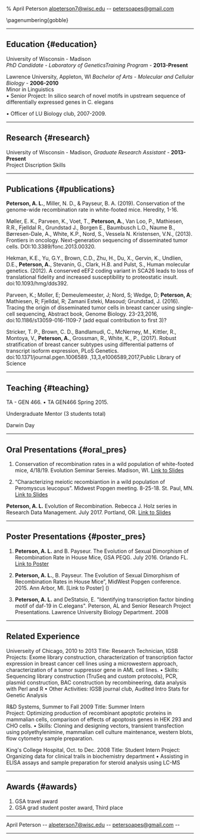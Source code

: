 % April Peterson
alpeterson7@wisc.edu -- petersoapes@gmail.com

\pagenumbering{gobble}

------

## Education {#education}

University of Wisconsin - Madison  
 *PhD Candidate - Laboratory of GeneticsTraining Program*  - __2013-Present__  
  
Lawrence University, Appleton, WI
 *Bachelor of Arts - Molecular and Cellular Biology*  - __2006-2010__  
  Minor in Linguistics  
•	Senior Project: In silico search of novel motifs in upstream sequence of differentially expressed genes in C. elegans

•	Officer of LU Biology club, 2007-2009.

------

## Research {#research}
University of Wisconsin - Madison, 
 *Graduate Research Assistant* - __2013-Present__  
  Project Discription
  Skills

------

## Publications {#publications}

**Peterson, A. L.**, Miller, N. D., & Payseur, B. A. (2019). Conservation of the genome-wide recombination rate in white-footed mice. Heredity, 1-16.

Møller, E. K., Parveen, K., Voet, T., **Peterson, A.**, Van Loo, P., Mathiesen, R.R., Fjelldal R., Grundstad J., Borgen E., Baumbusch L.O., Naume B., Børresen-Dale, A., White, K.P., Nord, S., Vessela N. Kristensen, V.N., (2013). Frontiers in oncology. Next-generation sequencing of disseminated tumor cells. DOI:10.3389/fonc.2013.00320.

Hekman, K.E., Yu, G.Y., Brown, C.D., Zhu, H., Du, X., Gervin, K., Undlien, D.E., **Peterson, A.**, Stevanin, G., Clark, H.B. and Pulst, S., Human molecular genetics. (2012). A conserved eEF2 coding variant in SCA26 leads to loss of translational fidelity and increased susceptibility to proteostatic insult. doi:10.1093/hmg/dds392. 

Parveen, K.; Moller, E; Demeulemeester, J; Nord, S; Wedge, D; **Peterson, A**; Mathiesen, R; Fjelldal, R; Zamani Esteki, Masoud; Grundstad, J. (2016). Tracing the origin of disseminated tumor cells in breast cancer using single-cell sequencing, Abstract book, Genome Biology. 23-23,2016, doi:10.1186/s13059-016-1109-7 
(add equal contribution to first 3)?

Stricker, T. P., Brown, C. D., Bandlamudi, C., McNerney, M., Kittler, R., Montoya, V., **Peterson, A.**, Grossman, R., White, K., P., (2017). Robust stratification of breast cancer subtypes using differential patterns of transcript isoform expression, PLoS Genetics. 
doi:10.1371/journal.pgen.1006589. 
 ,13,3,e1006589,2017,Public Library of Science


------

## Teaching  {#teaching}

TA - GEN 466. •	TA GEN466 Spring 2015.

Undergraduate Mentor (3 students total)

Darwin Day

------

## Oral Presentations {#oral_pres}

1.	Conservation of recombination rates in a wild population of white-footed mice, 4/18/19. Evolution Seminar Sereies. Madison, WI. [Link to Slides](https://drive.google.com/file/d/13q0R_vISxq7164_oYaz91YdhWR9YVqge/view?usp=sharing)

2.	“Characterizing meiotic recombiantion in a wild population of Peromyscus leucopus”. Midwest Popgen meeting. 8-25-18. St. Paul, MN. [Link to Slides](https://drive.google.com/file/d/1EEvPY1WUvGSKE-U8coX62giRbjhlU7TB/view?usp=sharing)

  **Peterson, A. L.** Evolution of Recombination. Rebecca J. Holz series in Research Data Management. July 2017. Portland, OR.
[Link to Slides](https://drive.google.com/file/d/1UPS9O3RsivHF3-aeJV0lyc9iBUyOjtYY/view?usp=sharing)

------

## Poster Presentations {#poster_pres}

1.	 **Peterson, A. L.** and B. Payseur.  The Evolution of Sexual Dimorphism of Recombination Rate in House Mice, GSA PEQG. July 2016. Orlando FL. [Link to Poster](https://drive.google.com/file/d/1YuiikSHnAQtTsOqJHMpq7MtDgPaDAMwA/view?usp=sharing)

2.  **Peterson, A. L.**, B. Payseur. The Evolution of Sexual Dimorphism of Recombination Rates in House Mice”, MidWest Popgen conference. 2015. Ann Arbor, MI. [Link to Poster] ()

3.	**Peterson, A. L.** and DeStatsio, E. "Identifying transcription factor binding motif of daf-19 in C.elegans". Peterson, AL and Senior Research Project Presentations. Lawrence University Biology Department. 2008 

------

## Related Experience 

Universeity of Chicago, 2010 to 2013
Title: Research Technician, IGSB	
Projects: Exome library construction, characterization of transcription factor expression in breast cancer cell lines using a microwestern approach, characterization of a tumor suppressor gene in AML cell lines.
•	Skills: Sequencing library construction (TruSeq and custom protocols), PCR, plasmid construction, BAC construction by recombineering, data analysis with Perl and R
•	Other Activities: IGSB journal club, Audited Intro Stats for Genetic Analysis

R&D Systems, Summer to Fall 2009
Title: Summer Intern       
Project: Optimizing production of recombinant apoptotic proteins in mammalian cells, comparison of effects of apoptosis genes in HEK 293 and CHO cells.
•	Skills: Cloning and designing vectors, transient transfection using polyethylenimine, mammalian cell culture maintenance, western blots, flow cytometry sample preparation.

King's College Hospital, Oct. to Dec. 2008
Title: Student Intern 
Project: Organizing data for clinical trails in biochemistry department
•	Assisting in ELISA assays and sample preparation for steroid analysis using LC-MS 

------

## Awards {#awards}
1.	GSA travel award
2.	GSA grad student poster award, Third place

------

April Peterson -- alpeterson7@wisc.edu -- petersoapes@gmail.com -- 

------
